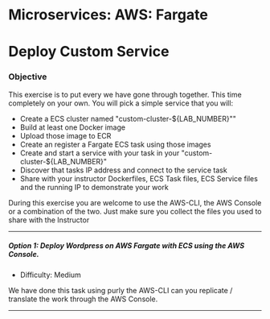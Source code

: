 # Microservices: AWS: Fargate
# Deploy Custom Service

### Objective

This exercise is to put every we have gone through together.  This time completely on your own.  You will pick a simple service that you will:

- Create a ECS cluster named "custom-cluster-${LAB_NUMBER}""
- Build at least one Docker image
- Upload those image to ECR
- Create an register a Fargate ECS task using those images
- Create and start a service with your task in your "custom-cluster-${LAB_NUMBER}"
- Discover that tasks IP address and connect to the service task
- Share with your instructor Dockerfiles, ECS Task files, ECS Service files and the running IP to demonstrate your work

During this exercise you are welcome to use the AWS-CLI, the AWS Console or a combination of the two.  Just make sure you collect the files you used to share with the Instructor

___

##### Option 1: Deploy Wordpress on AWS Fargate with ECS using the AWS Console.

* Difficulty:  Medium

We have done this task using purly the AWS-CLI can you replicate / translate the work through the AWS Console.  

___
